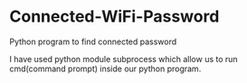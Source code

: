 # Connected-WiFi-Password

Python program to find connected password

I have used python module subprocess which allow us to run cmd(command prompt) inside our python program.


